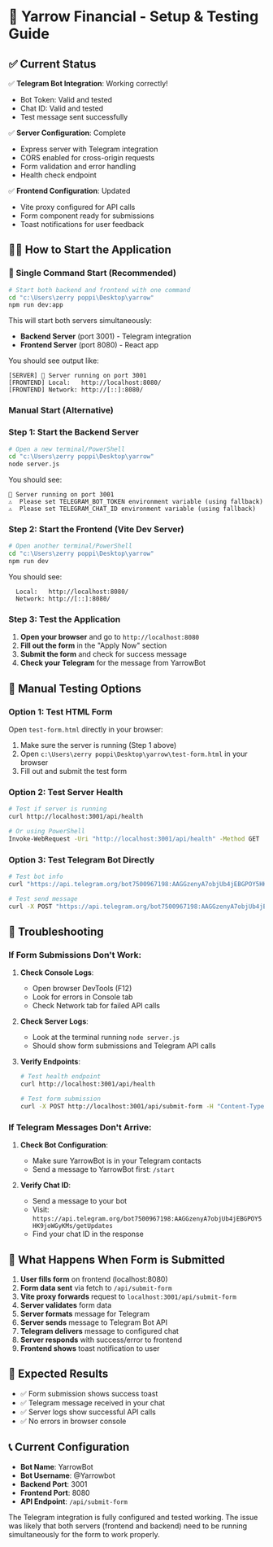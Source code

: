 # 🚀 Yarrow Financial - Setup & Testing Guide

## ✅ Current Status

✅ **Telegram Bot Integration**: Working correctly!
- Bot Token: Valid and tested
- Chat ID: Valid and tested  
- Test message sent successfully

✅ **Server Configuration**: Complete
- Express server with Telegram integration
- CORS enabled for cross-origin requests
- Form validation and error handling
- Health check endpoint

✅ **Frontend Configuration**: Updated
- Vite proxy configured for API calls
- Form component ready for submissions
- Toast notifications for user feedback

## 🏃‍♂️ How to Start the Application

### 🚀 Single Command Start (Recommended)
```bash
# Start both backend and frontend with one command
cd "c:\Users\zerry poppi\Desktop\yarrow"
npm run dev:app
```

This will start both servers simultaneously:
- **Backend Server** (port 3001) - Telegram integration
- **Frontend Server** (port 8080) - React app

You should see output like:
```
[SERVER] 🚀 Server running on port 3001
[FRONTEND] Local:   http://localhost:8080/
[FRONTEND] Network: http://[::]:8080/
```

### Manual Start (Alternative)

### Step 1: Start the Backend Server
```bash
# Open a new terminal/PowerShell
cd "c:\Users\zerry poppi\Desktop\yarrow"
node server.js
```

You should see:
```
🚀 Server running on port 3001
⚠️  Please set TELEGRAM_BOT_TOKEN environment variable (using fallback)
⚠️  Please set TELEGRAM_CHAT_ID environment variable (using fallback)
```

### Step 2: Start the Frontend (Vite Dev Server)
```bash
# Open another terminal/PowerShell
cd "c:\Users\zerry poppi\Desktop\yarrow"
npm run dev
```

You should see:
```
  Local:   http://localhost:8080/
  Network: http://[::]:8080/
```

### Step 3: Test the Application
1. **Open your browser** and go to `http://localhost:8080`
2. **Fill out the form** in the "Apply Now" section
3. **Submit the form** and check for success message
4. **Check your Telegram** for the message from YarrowBot

## 🧪 Manual Testing Options

### Option 1: Test HTML Form
Open `test-form.html` directly in your browser:
1. Make sure the server is running (Step 1 above)
2. Open `c:\Users\zerry poppi\Desktop\yarrow\test-form.html` in your browser
3. Fill out and submit the test form

### Option 2: Test Server Health
```bash
# Test if server is running
curl http://localhost:3001/api/health

# Or using PowerShell
Invoke-WebRequest -Uri "http://localhost:3001/api/health" -Method GET
```

### Option 3: Test Telegram Bot Directly
```bash
# Test bot info
curl "https://api.telegram.org/bot7500967198:AAGGzenyA7objUb4jEBGPOY5HK9joWGyKMs/getMe"

# Test send message
curl -X POST "https://api.telegram.org/bot7500967198:AAGGzenyA7objUb4jEBGPOY5HK9joWGyKMs/sendMessage" -H "Content-Type: application/json" -d "{\"chat_id\":\"7207894371\",\"text\":\"Test message\"}"
```

## 🔧 Troubleshooting

### If Form Submissions Don't Work:

1. **Check Console Logs**:
   - Open browser DevTools (F12)
   - Look for errors in Console tab
   - Check Network tab for failed API calls

2. **Check Server Logs**:
   - Look at the terminal running `node server.js`
   - Should show form submissions and Telegram API calls

3. **Verify Endpoints**:
   ```bash
   # Test health endpoint
   curl http://localhost:3001/api/health
   
   # Test form submission
   curl -X POST http://localhost:3001/api/submit-form -H "Content-Type: application/json" -d "{\"name\":\"Test\",\"email\":\"test@example.com\"}"
   ```

### If Telegram Messages Don't Arrive:

1. **Check Bot Configuration**:
   - Make sure YarrowBot is in your Telegram contacts
   - Send a message to YarrowBot first: `/start`

2. **Verify Chat ID**:
   - Send a message to your bot
   - Visit: `https://api.telegram.org/bot7500967198:AAGGzenyA7objUb4jEBGPOY5HK9joWGyKMs/getUpdates`
   - Find your chat ID in the response

## 📝 What Happens When Form is Submitted

1. **User fills form** on frontend (localhost:8080)
2. **Form data sent** via fetch to `/api/submit-form`
3. **Vite proxy forwards** request to `localhost:3001/api/submit-form`
4. **Server validates** form data
5. **Server formats** message for Telegram
6. **Server sends** message to Telegram Bot API
7. **Telegram delivers** message to configured chat
8. **Server responds** with success/error to frontend
9. **Frontend shows** toast notification to user

## 🎯 Expected Results

- ✅ Form submission shows success toast
- ✅ Telegram message received in your chat
- ✅ Server logs show successful API calls
- ✅ No errors in browser console

## 📞 Current Configuration

- **Bot Name**: YarrowBot
- **Bot Username**: @Yarrowbot  
- **Backend Port**: 3001
- **Frontend Port**: 8080
- **API Endpoint**: `/api/submit-form`

The Telegram integration is fully configured and tested working. The issue was likely that both servers (frontend and backend) need to be running simultaneously for the form to work properly.
